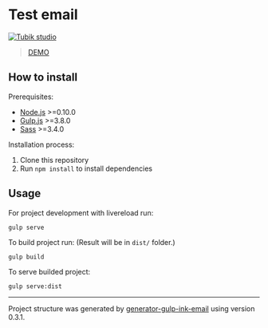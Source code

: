 # Test email 

[![Tubik studio](https://lh6.googleusercontent.com/rzsgWpDSKTQbum-YM8m4FqxdD5jsOTrS51OXfWzSzP_xV0QE9OTn75ltLJoT2qgtyiOjkLdxh8lxMJraKsU1o8Jgvk6yBROUnAfEZx-UVMCt7I9-iFol2ncA0kk0qkDKp_n19dVj "Tubik studio")](http://email-test.onwebdev.net/)
> [DEMO](http://email-test.onwebdev.net/)

## How to install

Prerequisites:
* [Node.js](http://nodejs.org/) >=0.10.0
* [Gulp.js](http://gulpjs.com/) >=3.8.0 
* [Sass](http://sass-lang.com/) >=3.4.0  

Installation process:
1. Clone this repository
2. Run ```npm install``` to install dependencies

## Usage

For project development with livereload run:
```
gulp serve
```

To build project run: (Result will be in ```dist/``` folder.)
```
gulp build
```

To serve builded project:
```
gulp serve:dist
```

---

Project structure was generated by [generator-gulp-ink-email](https://github.com/lightingbeetle/generator-gulp-ink-email) using version 0.3.1.  

